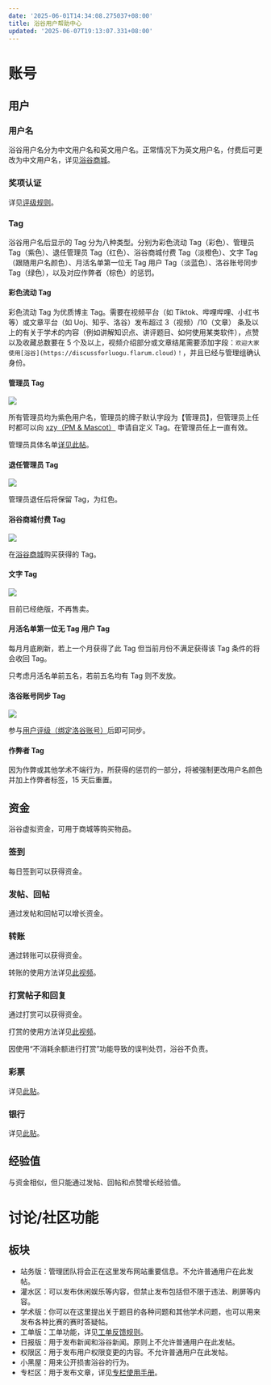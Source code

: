 ```yaml
---
date: '2025-06-01T14:34:08.275037+08:00'
title: 浴谷用户帮助中心
updated: '2025-06-07T19:13:07.331+08:00'
---
```

# 账号

## 用户

### 用户名

浴谷用户名分为中文用户名和英文用户名。正常情况下为英文用户名，付费后可更改为中文用户名，详见[浴谷商城](https://discussforluogu.flarum.cloud/d/403)。

### 奖项认证

详见[评级规则](https://xzy404.me/yugu/help/userpj)。

### Tag

浴谷用户名后显示的 Tag 分为八种类型。分别为彩色流动 Tag（彩色）、管理员 Tag（紫色）、退任管理员 Tag（红色）、浴谷商城付费 Tag（淡橙色）、文字 Tag（跟随用户名颜色）、月活名单第一位无 Tag 用户 Tag（淡蓝色）、洛谷账号同步 Tag（绿色），以及对应作弊者（棕色）的惩罚。

#### 彩色流动 Tag

彩色流动 Tag 为优质博主 Tag。需要在视频平台（如 Tiktok、哔哩哔哩、小红书等）或文章平台（如 Uoj、知乎、洛谷）发布超过 3（视频）/10（文章） 条及以上的有关于学术的内容（例如讲解知识点、讲评题目、如何使用某类软件），点赞以及收藏总数要在 5 个及以上，视频介绍部分或文章结尾需要添加字段：`欢迎大家使用[浴谷](https://discussforluogu.flarum.cloud)！`，并且已经与管理组确认身份。

#### 管理员 Tag

![](https://tailchat-nightly.moonrailgun.com/static/files/66cc73fefdbc1501a473087d/4f2f9f6e4f811eb21c830624d073a492.png)

所有管理员均为紫色用户名，管理员的牌子默认字段为【管理员】，但管理员上任时都可以向 [xzy（PM & Mascot）](https://discussforluogu.flarum.cloud/u/1) 申请自定义 Tag。在管理员任上一直有效。

管理员具体名单[详见此帖](https://discussforluogu.flarum.cloud/d/6)。

#### 退任管理员 Tag

![](https://tailchat-nightly.moonrailgun.com/static/files/66cc73fefdbc1501a473087d/d1fff1dd3a0bd5d52072dbaaba325a10.png)

管理员退任后将保留 Tag，为红色。

#### 浴谷商城付费 Tag

![](https://tailchat-nightly.moonrailgun.com/static/files/66cc73fefdbc1501a473087d/476b03bc2cbbfd517a6fb59ccf57ab63.png)

在[浴谷商城](https://discussforluogu.flarum.cloud/d/403)购买获得的 Tag。

#### 文字 Tag

![](https://tailchat-nightly.moonrailgun.com/static/files/66cc73fefdbc1501a473087d/4a6be7fe0ebe1401d5b567bf4c8b8878.png)

目前已经绝版，不再售卖。

#### 月活名单第一位无 Tag 用户 Tag

每月月底刷新，若上一个月获得了此 Tag 但当前月份不满足获得该 Tag 条件的将会收回 Tag。

只考虑月活名单前五名，若前五名均有 Tag 则不发放。

#### 洛谷账号同步 Tag

![](https://tailchat-nightly.moonrailgun.com/static/files/66cc73fefdbc1501a473087d/8cc108bd8017fb78f4e02446371af95d.png)

参与[用户评级（绑定洛谷账号）](https://xzy404.me/yugu/help/userpj)后即可同步。

#### 作弊者 Tag

因为作弊或其他学术不端行为，所获得的惩罚的一部分，将被强制更改用户名颜色并加上作弊者标签，15 天后重置。

## 资金

浴谷虚拟资金，可用于商城等购买物品。

### 签到

每日签到可以获得资金。

### 发帖、回帖

通过发帖和回帖可以增长资金。

### 转账

通过转账可以获得资金。

转账的使用方法详见[此视频](https://easylink.cc/o9ky8m)。

### 打赏帖子和回复

通过打赏可以获得资金。

打赏的使用方法详见[此视频](https://easylink.cc/x1myu6)。

因使用“不消耗余额进行打赏”功能导致的误判处罚，浴谷不负责。

### 彩票

详见[此贴](https://discussforluogu.flarum.cloud/d/634)。

### 银行

详见[此贴](https://discussforluogu.flarum.cloud/d/235)。

## 经验值

与资金相似，但只能通过发帖、回帖和点赞增长经验值。

# 讨论/社区功能

## 板块

- 站务版：管理团队将会正在这里发布网站重要信息。不允许普通用户在此发帖。
- 灌水区：可以发布休闲娱乐等内容，但禁止发布包括但不限于违法、刷屏等内容。
- 学术版：你可以在这里提出关于题目的各种问题和其他学术问题，也可以用来发布各种比赛的赛时答疑帖。
- 工单版：工单功能，详见[工单反馈规则](https://xzy404.me/yugu/help/ticketgz)。
- 日报版：用于发布新闻和浴谷新闻。原则上不允许普通用户在此发帖。
- 权限区：用于发布用户权限变更的内容。不允许普通用户在此发帖。
- 小黑屋：用来公开损害浴谷的行为。
- 专栏区：用于发布文章，详见[专栏使用手册](https://discussforluogu.flarum.cloud/blog/321)。
